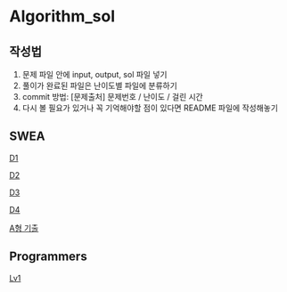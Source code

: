 # Algorithm_sol
## 작성법
1. 문제 파일 안에 input, output, sol 파일 넣기
2. 풀이가 완료된 파일은 난이도별 파일에 분류하기
3. commit 방법: [문제출처] 문제번호 / 난이도 / 걸린 시간
4. 다시 볼 필요가 있거나 꼭 기억해야할 점이 있다면 README 파일에 작성해놓기

## SWEA
[D1](SWEA/D1)

[D2](SWEA/D2)

[D3](SWEA/D3)

[D4](SWEA/D4)

[A형 기출](SWEA/SW_test_problem)

## Programmers
[Lv1](Programmers/LV1)